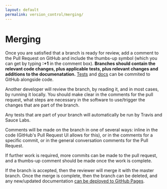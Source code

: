 ```yaml
---
layout: default
permalink: version_control/merging/
---
```


# Merging

Once you are satisfied that a branch is ready for review, add a comment to the Pull Request on GitHub and include the thumbs-up symbol (which you can get by typing **:+1** in the comment box).  **Branches should contain the relevant code changes, plus applicable tests, plus relevant changes and additions to the documenatation.** [Tests](../testing) and [docs](../documentation) can be commited to GitHub alongside code.

Another developer will review the branch, by reading it, and in most cases, by running it locally. You should make clear in the comments for the pull request, what steps are necessary in the software to use/trigger the changes that are part of the branch.

Any tests that are part of your branch will automatically be run by Travis and Sauce Labs.

Comments will be made on the branch in one of several ways: inline in the code (GitHub's Pull Request UI allows for this), or in the comments for a specific commit, or in the general conversation comments for the Pull Request.

If further work is required, more commits can be made to the pull request, and a thumbs-up comment should be made once the work is complete.

If the branch is accepted, then the reviewer will merge it with the master branch. Once the merge is complete, then the branch can be deleted, and any new/updated  documentation [can be deployed to GitHub Pages](/formulize/github_pages).

